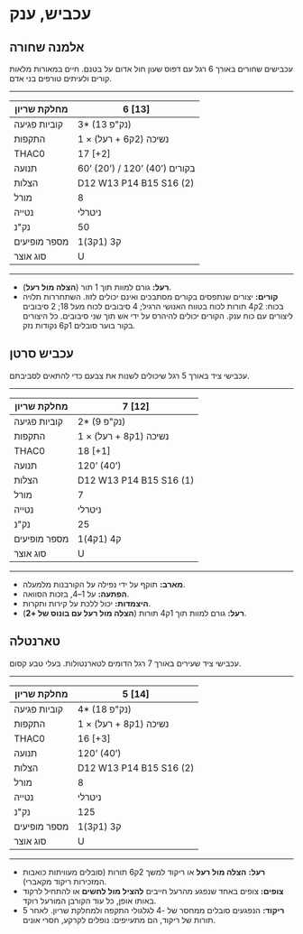 # עכביש, ענק

## אלמנה שחורה

עכבישים שחורים באורך 6 רגל עם דפוס שעון חול אדום על בטנם. חיים במאורות מלאות קורים ולעיתים טורפים בני אדם.

------

| מחלקת שריון     | 6 [13]                         |
| ---------------- | ------------------------------ |
| קוביות פגיעה     | 3* (13 נק"פ)                   |
| התקפות           | 1 × נשיכה (2ק6 + רעל)          |
| THAC0            | 17 [+2]                        |
| תנועה            | 60’ (20’) / 120’ (40’) בקורים  |
| הצלות            | D12 W13 P14 B15 S16 (2)        |
| מורל             | 8                              |
| נטייה            | ניטרלי                         |
| נק"נ             | 50                             |
| מספר מופיעים     | 1ק3 (1ק3)                      |
| סוג אוצר         | U                              |

------

- **רעל:** גורם למוות תוך 1 תור (**הצלה מול רעל**).
- **קורים:** יצורים שנתפסים בקורים מסתבכים ואינם יכולים לזוז. השתחררות תלויה בכוח: 2ק4 תורות לכוח בטווח האנושי הרגיל; 4 סיבובים לכוח מעל 18; 2 סיבובים ליצורים עם כוח ענק. הקורים יכולים להיהרס על ידי אש תוך שני סיבובים. כל היצורים בקור בוער סובלים 1ק6 נקודות נזק.

## עכביש סרטן

עכבישי ציד באורך 5 רגל שיכולים לשנות את צבעם כדי להתאים לסביבתם.

------

| מחלקת שריון     | 7 [12]                  |
| ---------------- | ----------------------- |
| קוביות פגיעה     | 2* (9 נק"פ)             |
| התקפות           | 1 × נשיכה (1ק8 + רעל)   |
| THAC0            | 18 [+1]                 |
| תנועה            | 120’ (40’)              |
| הצלות            | D12 W13 P14 B15 S16 (1) |
| מורל             | 7                       |
| נטייה            | ניטרלי                  |
| נק"נ             | 25                      |
| מספר מופיעים     | 1ק4 (1ק4)               |
| סוג אוצר         | U                       |

------

- **מארב:** תוקף על ידי נפילה על הקורבנות מלמעלה.
- **הפתעה:** על 1–4, בזכות הסוואה.
- **היצמדות:** יכול ללכת על קירות ותקרות.
- **רעל:** גורם למוות תוך 1ק4 תורות (**הצלה מול רעל עם בונוס של +2**).

## טארנטלה

עכבישי ציד שעירים באורך 7 רגל הדומים לטארנטולות. בעלי טבע קסום.

------

| מחלקת שריון     | 5 [14]                  |
| ---------------- | ----------------------- |
| קוביות פגיעה     | 4* (18 נק"פ)            |
| התקפות           | 1 × נשיכה (1ק8 + רעל)   |
| THAC0            | 16 [+3]                 |
| תנועה            | 120’ (40’)              |
| הצלות            | D12 W13 P14 B15 S16 (2) |
| מורל             | 8                       |
| נטייה            | ניטרלי                  |
| נק"נ             | 125                     |
| מספר מופיעים     | 1ק3 (1ק3)               |
| סוג אוצר         | U                       |

------

- **רעל:** **הצלה מול רעל** או ריקוד למשך 2ק6 תורות (סובלים מעוויתות כואבות המזכירות ריקוד מקאברי).
- **צופים:** צופים באחד שנפגע מהרעל חייבים **להציל מול לחשים** או להתחיל לרקוד באותו אופן, כל עוד הקורבן המורעל רוקד.
- **ריקוד:** הנפגעים סובלים ממחסר של -4 לגלגולי התקפה ולמחלקת שריון. לאחר 5 תורות של ריקוד, הם מתעייפים: נופלים לקרקע, חסרי אונים.